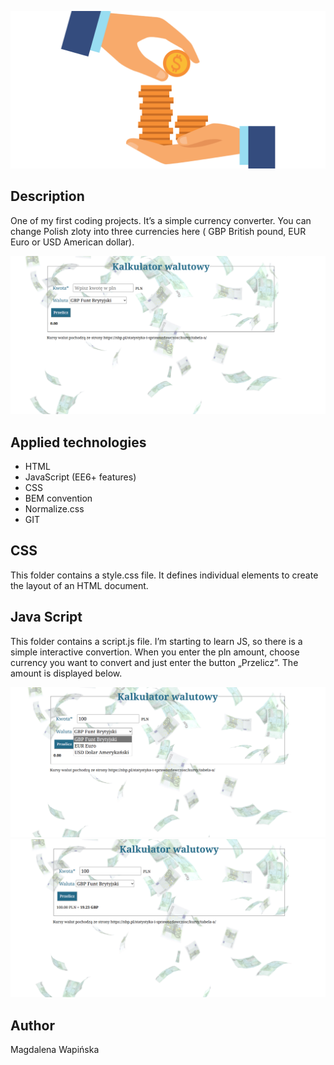 ![money image](images/changemoney.png)
## Description
One of my first coding projects. It’s a simple currency converter. 
You can change Polish zloty into three currencies here ( GBP British pound, EUR Euro or USD American dollar).

![currency converter page print screen](images/currency1.png) 


## Applied technologies
-	HTML
- JavaScript (EE6+ features)
- CSS
- BEM convention
-	Normalize.css
-	GIT

## CSS
This folder contains a style.css file. It defines individual elements to create the layout of an HTML document.

## Java Script
This folder contains a script.js file. I’m starting to learn JS, so there is a simple interactive convertion. When you enter the pln amount, choose currency you want to convert and just enter the button „Przelicz”. The amount is displayed below.

![currency converter page print screen](images/currency2.png) 
![currency converter page print screen](images/currency3.png) 

## Author
Magdalena Wapińska



